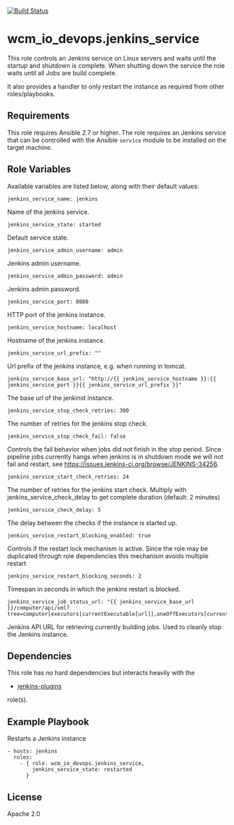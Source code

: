 [![Build Status](https://travis-ci.org/wcm-io-devops/ansible-jenkins-service.svg?branch=master)](https://travis-ci.org/wcm-io-devops/ansible-jenkins-service)

# wcm_io_devops.jenkins_service

This role controls an Jenkins service on Linux servers and waits until
the startup and shutdown is complete. When shutting down the service the
role waits until all Jobs are build complete.

It also provides a handler to only restart the instance as required from
other roles/playbooks.

## Requirements

This role requires Ansible 2.7 or higher. The role requires an Jenkins
service that can be controlled with the Ansible `service` module to be
installed on the target machine.

## Role Variables

Available variables are listed below, along with their default values:

    jenkins_service_name: jenkins

Name of the jenkins service.

    jenkins_service_state: started

Default service state.

    jenkins_service_admin_username: admin

Jenkins admin username.

    jenkins_service_admin_password: admin

Jenkins admin password.

    jenkins_service_port: 8080

HTTP port of the jenkins instance.

    jenkins_service_hostname: localhost

Hostname of the jenkins instance.

    jenkins_service_url_prefix: ""

Url prefix of the jenkins instance, e.g. when running in tomcat.

    jenkins_service_base_url: "http://{{ jenkins_service_hostname }}:{{ jenkins_service_port }}{{ jenkins_service_url_prefix }}"

The base url of the jenkinst instance.

    jenkins_service_stop_check_retries: 300

The number of retries for the jenkins stop check.

    jenkins_service_stop_check_fail: false

Controls the fail behavior when jobs did not finish in the stop period.
Since pipeline jobs currently hangs when jenkins is in shutdown mode we
will not fail and restart, see
https://issues.jenkins-ci.org/browse/JENKINS-34256.

    jenkins_service_start_check_retries: 24

The number of retries for the jenkins start check. Multiply with
jenkins_service_check_delay to get complete duration (default: 2
minutes)

    jenkins_service_check_delay: 5

The delay between the checks if the instance is started up.

    jenkins_service_restart_blocking_enabled: true

Controls if the restart lock mechanism is active.
Since the role may be duplicated through role dependencies this mechanism avoids multiple restart

    jenkins_service_restart_blocking_seconds: 2

Timespan in seconds in which the jenkins restart is blocked.

    jenkins_service_job_status_url: "{{ jenkins_service_base_url }}/computer/api/xml?tree=computer[executors[currentExecutable[url]],oneOffExecutors[currentExecutable[url]]]&xpath=//url&wrapper=builds"

Jenkins API URL for retrieving currently building jobs. Used to cleanly stop the Jenkins instance.

## Dependencies

This role has no hard dependencies but interacts heavily with the

* [jenkins-plugins](https://github.com/wcm-io-devops/ansible-jenkins-plugins.git)

role(s).

## Example Playbook

Restarts a Jenkins instance

	- hosts: jenkins
	  roles:
	    - { role: wcm_io_devops.jenkins_service,
	        jenkins_service_state: restarted
	      }

## License

Apache 2.0
